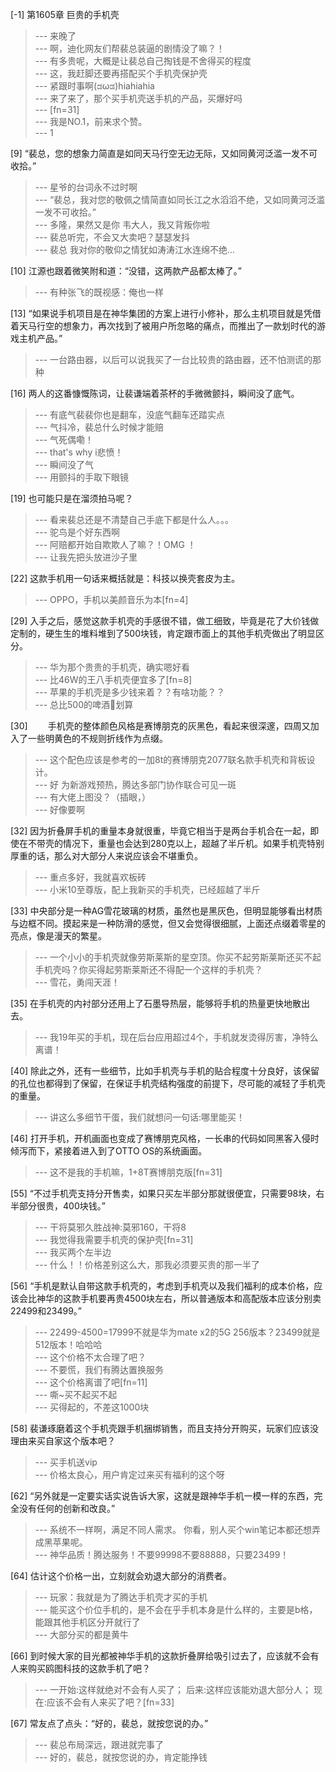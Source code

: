 
[-1] 第1605章 巨贵的手机壳
>--- 来晚了<br>
>--- 啊，迪化网友们帮裴总装逼的剧情没了嘛？！<br>
>--- 有多贵呢，大概是让裴总自己掏钱是不舍得买的程度<br>
>--- 这，我赶脚还要再搭配买个手机壳保护壳<br>
>--- 紧跟时事啊(ಡωಡ)hiahiahia<br>
>--- 来了来了，那个买手机壳送手机的产品，买爆好吗<br>
>--- [fn=31]<br>
>--- 我是NO.1，前来求个赞。<br>
>--- 1<br>

[9] “裴总，您的想象力简直是如同天马行空无边无际，又如同黄河泛滥一发不可收拾。”
>--- 星爷的台词永不过时啊<br>
>--- “裴总，我对您的敬佩之情简直如同长江之水滔滔不绝，又如同黄河泛滥一发不可收拾。”<br>
>--- 多隆，果然又是你
韦大人，我又背叛你啦<br>
>--- 裴总听完，不会又大卖吧？瑟瑟发抖<br>
>--- 裴总 我对你的敬仰之情犹如涛涛江水连绵不绝…<br>

[10] 江源也跟着微笑附和道：“没错，这两款产品都太棒了。”
>--- 有种张飞的既视感：俺也一样<br>

[13] “如果说手机项目是在神华集团的方案上进行小修补，那么主机项目就是凭借着天马行空的想象力，再次找到了被用户所忽略的痛点，而推出了一款划时代的游戏主机产品。”
>--- 一台路由器，以后可以说我买了一台比较贵的路由器，还不怕测谎的那种<br>

[16] 两人的这番慷慨陈词，让裴谦端着茶杯的手微微颤抖，瞬间没了底气。
>--- 有底气裴裴你也是翻车，没底气翻车还踏实点<br>
>--- 气抖冷，裴总什么时候才能赔<br>
>--- 气死偶嘞！<br>
>--- that's why i悲愤！<br>
>--- 瞬间没了气<br>
>--- 用颤抖的手取下眼镜<br>

[19] 也可能只是在溜须拍马呢？
>--- 看来裴总还是不清楚自己手底下都是什么人。。。<br>
>--- 驼鸟是个好东西啊<br>
>--- 阿赔都开始自欺欺人了嘛？！OMG ！<br>
>--- 让我先把头放进沙子里<br>

[22] 这款手机用一句话来概括就是：科技以换壳套皮为主。
>--- OPPO，手机以美颜音乐为本[fn=4]<br>

[29] 入手之后，感觉这款手机壳的手感很不错，做工细致，毕竟是花了大价钱做定制的，硬生生的堆料堆到了500块钱，肯定跟市面上的其他手机壳做出了明显区分。
>--- 华为那个贵贵的手机壳，确实嗯好看<br>
>--- 比46W的王八手机壳便宜多了[fn=8]<br>
>--- 苹果的手机壳是多少钱来着？？有啥功能？？<br>
>--- 总比500的啤酒🍺划算<br>

[30] 　　手机壳的整体颜色风格是赛博朋克的灰黑色，看起来很深邃，四周又加入了一些明黄色的不规则折线作为点缀。
>--- 这个配色应该是参考的一加8t的赛博朋克2077联名款手机壳和背板设计。<br>
>--- 好 为新游戏预热，腾达多部门协作联合可见一斑<br>
>--- 有大佬上图没？（插眼，）<br>
>--- 好像要啊<br>

[32] 因为折叠屏手机的重量本身就很重，毕竟它相当于是两台手机合在一起，即使在不带壳的情况下，重量也会达到280克以上，超越了半斤机。如果手机壳特别厚重的话，那么对大部分人来说应该会不堪重负。
>--- 重点多好，我就喜欢板砖<br>
>--- 小米10至尊版，配上我新买的手机壳，已经超越了半斤<br>

[33] 中央部分是一种AG雪花玻璃的材质，虽然也是黑灰色，但明显能够看出材质与边框不同。摸起来是一种防滑的感觉，但又会觉得很细腻，上面还点缀着零星的亮点，像是漫天的繁星。
>--- 一个小小的手机壳就像劳斯莱斯的星空顶。你买不起劳斯莱斯还买不起手机壳吗？你买得起劳斯莱斯还不得配一个这样的手机壳？<br>
>--- 雪花，勇闯天涯！<br>

[35] 在手机壳的内衬部分还用上了石墨导热层，能够将手机的热量更快地散出去。
>--- 我19年买的手机，现在后台应用超过4个，手机就发烫得厉害，净特么离谱！<br>

[40] 除此之外，还有一些细节，比如手机壳与手机的贴合程度十分良好，该保留的孔位也都得到了保留，在保证手机壳结构强度的前提下，尽可能的减轻了手机壳的重量。
>--- 讲这么多细节干蛋，我们就想问一句话:哪里能买！<br>

[46] 打开手机，开机画面也变成了赛博朋克风格，一长串的代码如同黑客入侵时倾泻而下，紧接着进入到了OTTO OS的系统画面。
>--- 这不是我的手机嘛，1+8T赛博朋克版[fn=31]<br>

[55] “不过手机壳支持分开售卖，如果只买左半部分那就很便宜，只需要98块，右半部分很贵，400块钱。”
>--- 干将莫邪久胜战神:莫邪160，干将8<br>
>--- 我觉得我需要手机壳的保护壳[fn=31]<br>
>--- 我买两个左半边<br>
>--- 什么！！价格差别这么大，那我必须要买贵的那一半了<br>

[56] “手机是默认自带这款手机壳的，考虑到手机壳以及我们福利的成本价格，应该会比神华的这款手机要再贵4500块左右，所以普通版本和高配版本应该分别卖22499和23499。”
>--- 22499-4500=17999不就是华为mate x2的5G 256版本？23499就是512版本！哈哈哈<br>
>--- 这个价格不太合理了吧？<br>
>--- 不要慌，我们有腾达置换服务<br>
>--- 这个价格离谱了吧[fn=11]<br>
>--- 嘶~买不起买不起<br>
>--- 买得起的，不差这1000块<br>

[58] 裴谦琢磨着这个手机壳跟手机捆绑销售，而且支持分开购买，玩家们应该没理由来买自家这个版本吧？
>--- 买手机送vip<br>
>--- 价格太良心，用户肯定过来买有福利的这个呀<br>

[62] “另外就是一定要实话实说告诉大家，这就是跟神华手机一模一样的东西，完全没有任何的创新和改良。”
>--- 系统不一样啊，满足不同人需求。
你看，别人买个win笔记本都还想弄成黑苹果呢。<br>
>--- 神华品质！腾达服务！不要99998不要88888，只要23499！<br>

[64] 估计这个价格一出，立刻就会劝退大部分的消费者。
>--- 玩家：我就是为了腾达手机壳才买的手机<br>
>--- 能买这个价位手机的，是不会在乎手机本身是什么样的，主要是b格，能跟其他手机区分开就行了<br>
>--- 大部分买的都是黄牛<br>

[66] 到时候大家的目光都被神华手机的这款折叠屏给吸引过去了，应该就不会有人来购买鸥图科技的这款手机了吧？
>--- 一开始:这样就绝对不会有人买了；
后来:这样应该能劝退大部分人；
现在:应该不会有人来买了吧？[fn=33]<br>

[67] 常友点了点头：“好的，裴总，就按您说的办。”
>--- 裴总布局深远，跟进就完事了<br>
>--- 好的，裴总，就按您说的办，肯定能挣钱<br>
